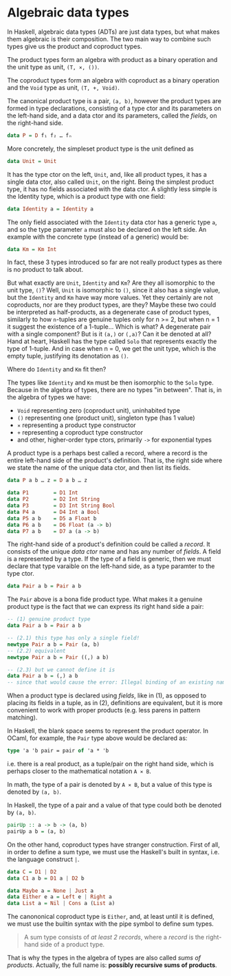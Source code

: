 # Algebraic data types

In Haskell, algebraic data types (ADTs) are just data types, but what makes them algebraic is their composition. The two main way to combine such types give us the product and coproduct types.

The product types form an algebra with product as a binary operation and the unit type as unit, `(T, ×, ())`.

The coproduct types form an algebra with coproduct as a binary operation and the `Void` type as unit, `(T, +, Void)`.

The canonical product type is a pair, `(a, b)`, however the product types are formed in type declarations, consisting of a type ctor and its parameters on the left-hand side, and a data ctor and its parameters, called the *fields*, on the right-hand side.

```hs
data P = D f₁ f₂ … fₙ
```

More concretely, the simpleset product type is the unit defined as

```hs
data Unit = Unit
```

It has the type ctor on the left, `Unit`, and, like all product types, it has a single data ctor, also called `Unit`, on the right. Being the simplest product type, it has no fields associated with the data ctor. A slightly less simple is the Identity type, which is a product type with one field:

```hs
data Identity a = Identity a
```

The only field associated with the `Identity` data ctor has a generic type `a`, and so the type parameter `a` must also be declared on the left side. An example with the concrete type (instead of a generic) would be:

```hs
data Km = Km Int
```

In fact, these 3 types introduced so far are not really product types as there is no product to talk about.

But what exactly are `Unit`, `Identity` and `Km`? Are they all isomorphic to the unit type, `()`? Well, `Unit` is isomorphic to `()`, since it also has a single value, but the `Identity` and `Km` have way more values. Yet they certainly are not coproducts, nor are they product types, are they? Maybe these two could be interpreted as half-products, as a degenerate case of product types, similarly to how `n`-tuples are genuine tuples only for n >= 2, but when n = 1 it suggest the existence of a 1-tuple... Which is what? A degenerate pair with a single component? But is it `(a,)` or `(,a)`? Can it be denoted at all? Hand at heart, Haskell has the type called `Solo` that represents exactly the type of 1-tuple. And in case when n = 0, we get the unit type, which is the empty tuple, justifying its denotation as `()`.

Where do `Identity` and `Km` fit then?

The types like `Identity` and `Km` must be then isomorphic to the `Solo` type. Because in the algebra of types, there are no types "in between". That is, in the algebra of types we have:
- `Void` representing zero (coproduct unit), uninhabited type
- `()` representing one (product unit), singleton type (has 1 value)
- `⨯` representing a product type constructor
- `+` representing a coproduct type constructor
- and other, higher-order type ctors, primarily `->` for exponential types

A product type is a perhaps best called a record, where a record is the entire left-hand side of the product's definition. That is, the right side where we state the name of the unique data ctor, and then list its fields.

```hs
data P a b … z = D a b … z

data P1        = D1 Int
data P2        = D2 Int String
data P3        = D3 Int String Bool
data P4 a      = D4 Int a Bool
data P5 a b    = D5 a Float b
data P6 a b    = D6 Float (a -> b)
data P7 a b    = D7 a (a -> b)
```

The right-hand side of a product's definition could be called a *record*. It consists of the unique *data ctor* name and has any number of *fields*. A field is a represented by a type. If the type of a field is generic, then we must declare that type varaible on the left-hand side, as a type paramter to the type ctor.

```hs
data Pair a b = Pair a b
```

The `Pair` above is a bona fide product type. What makes it a genuine product type is the fact that we can express its right hand side a pair:

```hs
-- (1) genuine product type
data Pair a b = Pair a b

-- (2.1) this type has only a single field!
newtype Pair a b = Pair (a, b)
-- (2.2) equivalent
newtype Pair a b = Pair ((,) a b)

-- (2.3) but we cannot define it is
data Pair a b = (,) a b
-- since that would cause the error: Illegal binding of an existing name
```

When a product type is declared using *fields*, like in (1), as opposed to placing its fields in a tuple, as in (2), definitions are equivalent, but it is more convenient to work with proper products (e.g. less parens in pattern matching).

In Haskell, the blank space seems to represent the product operator. In OCaml, for example, the `Pair` type above would be declared as:

```ocaml hs
type 'a 'b pair = pair of 'a * 'b
```

i.e. there is a real product, as a tuple/pair on the right hand side, which is perhaps closer to the mathematical notation `A ⨯ B`. 

In math, the type of a pair is denoted by `A ⨯ B`, but a value of this type is denoted by `(a, b)`. 

In Haskell, the type of a pair and a value of that type could both be denoted by `(a, b)`.

```hs
pairUp :: a -> b -> (a, b)
pairUp a b = (a, b)
```


On the other hand, coproduct types have stranger construction. First of all, in order to define a sum type, we must use the Haskell's built in syntax, i.e. the language construct `|`.

```hs
data C = D1 | D2
data C1 a b = D1 a | D2 b

data Maybe a = None | Just a
data Either e a = Left e | Right a
data List a = Nil | Cons a (List a)
```

The canononical coproduct type is `Either`, and, at least until it is defined, we must use the builtin syntax with the pipe symbol to define sum types.

>A sum type consists of *at least 2 records*, where a *record* is the right-hand side of a product type.

That is why the types in the algebra of types are also called *sums of products*. Actually, the full name is: **possibly recursive sums of products**.

